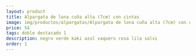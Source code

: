 ```yaml
---
layout: product
title: Alpargata de lona cuña alta (7cm) con cintas 
image: img/productos/alpargatas/Alpargata de lona cuña alta (7cm) con cintas =54 =doble destacado 1=negro verde kaki azul vaquero rosa lila salvi.webp
price: 54 
tags: doble destacado 1
description: negro verde kaki azul vaquero rosa lila salvi
order: 1
---
```

